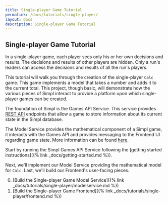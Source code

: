 ```yaml
---
title: Single-player Game Tutorial
permalink: /docs/tutorials/single-player/
layout: docs
description: Single-player Game Tutorial
---
```


## Single-player Game Tutorial

In a single-player game, each player sees only his or her own decisions and results. 
The decisions and results of other players are hidden. 
Only a run's leaders can access the decisions and results of all the run's players.

This tutorial will walk you through the creation of the single-player `Calc` game.
This game implements a model that takes a number and adds it to the current total.
This project, though basic, will demonstrate how the various pieces of Simpl interact to provide a platform
upon which single-player games can be created.

The foundation of Simpl is the Games API Service.  This service provides [REST API](http://www.django-rest-framework.org/) endpoints that allow a game
to store information about its current state in the Simpl database. 

The Model Service provides the mathematical component of a Simpl game, it interacts with the Games API and
provides messaging to the Frontend UI regarding game state.  More information can be found [here](../../overview.md).

Start by running the Simpl Games API Service following the [getting started instructions]({% link _docs/getting-started.md %}).

Next, we'll implement our Model Service providing the mathematical model for `Calc`.
Last, we'll build our Frontend's user-facing pieces.

0. [Build the Single-player Game Model Service]({% link _docs/tutorials/single-player/modelservice.md %})
0. [Build the Single-player Game Frontend]({% link _docs/tutorials/single-player/frontend.md %})
